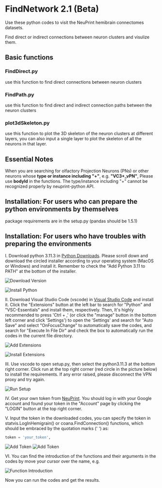 # FindNetwork 2.1 (Beta)

Use these python codes to visit the NeuPrint hemibrain connectomes datasets.

Find direct or indirect connections between neuron clusters and visulize them.

## Basic functions

### FindDirect.py

use this function to find direct connections between neuron clusters

### FindPath.py

use this function to find direct and indirect connection paths between the neuron clusters

### plot3dSkeleton.py

use this function to plot the 3D skeleton of the neuron clusters at different layers, you can also input a single layer to plot the skeleton of all the neurons in that layer.

## Essential Notes

When you are searching for olfactory Projection Neurons (PNs) or other neurons whose **type or instance including "+"**, e.g. **"VC3+_vPN"**, Please use **bodyId** in the functions. The type/instance including "+" cannot be recognized properly by neuprint-python API.

## Installation: For users who can prepare the python environments by themselves

package requirements are in the setup.py (pandas should be 1.5.1)

## Installation: For users who have troubles with preparing the environments

I. Download python 3.11.3 in [Python Downloads](https://www.python.org/downloads/release/python-3113/). Please scroll down and download the circled installer according to your operating system (MacOS or Windows) and install it. Remember to check the "Add Python 3.11 to PATH" at the bottom of the installer.

![Download Version](assets/python_download.jpg)

![Install Python](assets/python_install.jpg)

II. Download Visual Studio Code (vscode) in [Visual Studio Code](https://code.visualstudio.com/) and install it. Click the "Extensions" button at the left bar to search for "Python" and "VSC-Essentials" and install them, respectively. Then, It's highly recommended to press 'Ctrl + ,' (or click the "manage" button in the bottom left corner and click 'Settings') to open the 'Settings' and search for "Auto Save" and select "OnFocusChange" to automatically save the codes, and search for "Execute In File Dir" and check the box to automatically run the codes in the current file directory.

![Add Extensions](assets/add_extensions.jpg)

![Install Extensions](assets/add_extensions1.jpg)

III. Use vscode to open setup.py, then select the python3.11.3 at the bottom right corner. Click run at the top right corner (red circle in the picture below) to install the requirements. If any error raised, please disconnect the VPN proxy and try again.

![Run Setup](assets/run_setup.jpg)

IV. Get your own token from [NeuPrint](https://neuprint.janelia.org/account). You should log in with your Google account and found your token in the "Account" page by clicking the "LOGIN" button at the top right corner.

V. Input the token in the downloaded codes, you can specify the token in statvis.LogInHemigrain() or coana.FindConnection() functions, which should be embraced by the quotation marks ('  ') as:

```python
token = 'your_token',
```

![Add Token](assets/add_token1.jpg)
![Add Token](assets/add_token2.jpg)

VI. You can find the introduction of the functions and their arguments in the codes by move your cursor over the name, e.g.

![Function Introduction](assets/function_introduction.jpg)

Now you can run the codes and get the results.
